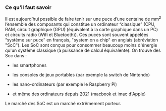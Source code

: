 ### Ce qu’il faut savoir

Il est aujourd’hui possible de faire tenir sur une puce d’une centaine de mm<sup>2</sup>
l’ensemble des
composants qui constitue un ordinateur “classique” (CPU, RAM, circuit graphique (GPU)
(équivalent à la carte graphique dans un PC) et circuits radio (Wifi et Bluetooth)). Ces puces
sont souvent appelées “système sur puce” en français, "system on a chip" en anglais
(abréviation "SoC"). Les SoC sont conçus pour consommer beaucoup moins d'énergie qu'un
système classique (à puissance de calcul équivalente).
On trouve des Soc dans :

- les smartphones

- les consoles de jeux portables (par exemple la switch de Nintendo)

- les nano-ordinateurs (par exemple le Raspberry Pi)

- et même des ordinateurs depuis 2021 (macbook et imac d'Apple)

Le marché des SoC est un marché extrêmement porteur.



